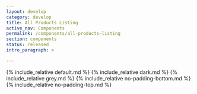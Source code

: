 ```yaml
---
layout: develop
category: develop
title: All Products Listing
active_nav: Components
permalink: /components/all-products-listing
section: components
status: released
intro_paragraph: >

---
```


{% include_relative default.md %}
{% include_relative dark.md %}
{% include_relative grey.md %}
{% include_relative no-padding-bottom.md %}
{% include_relative no-padding-top.md %}
